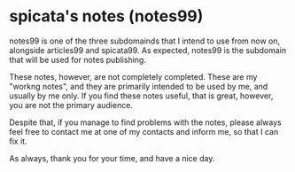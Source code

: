 # spicata's notes (notes99)

notes99 is one of the three subdomainds that I intend to use from now on, alongside articles99 and spicata99. As expected, notes99 is the subdomain that will be used for notes publishing.

These notes, however, are not completely completed. These are my "workng notes", and they are primarily intended to be used by me, and usually by me only. If you find these notes useful, that is great, however, you are not the primary audience.

Despite that, if you manage to find problems with the notes, please always feel free to contact me at one of my contacts and inform me, so that I can fix it.

As always, thank you for your time, and have a nice day.
